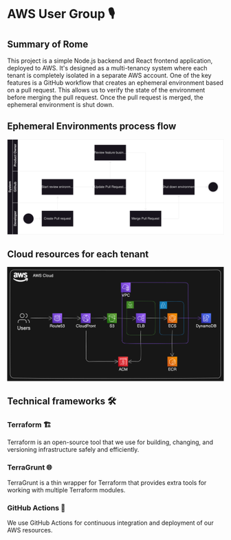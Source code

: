 # AWS User Group 🎙️

## Summary of Rome

This project is a simple Node.js backend and React frontend application, deployed to AWS. It's designed as a multi-tenancy system where each tenant is completely isolated in a separate AWS account. One of the key features is a GitHub workflow that creates an ephemeral environment based on a pull request. This allows us to verify the state of the environment before merging the pull request. Once the pull request is merged, the ephemeral environment is shut down.


## Ephemeral Environments process flow

![Process flow](./docs/ephemeral-environment.svg)


## Cloud resources for each tenant

![AWS Cloud Resources Diagram](./docs/aws-cloud-resources.svg)

## Technical frameworks 🛠️

### Terraform 🏗️

Terraform is an open-source tool that we use for building, changing, and versioning infrastructure safely and efficiently.

### TerraGrunt 🌐

TerraGrunt is a thin wrapper for Terraform that provides extra tools for working with multiple Terraform modules.

### GitHub Actions 🔄

We use GitHub Actions for continuous integration and deployment of our AWS resources.
